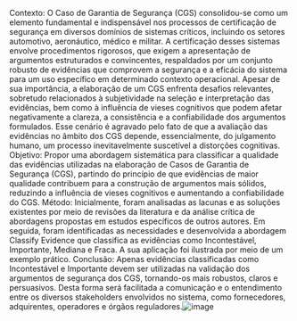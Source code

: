 Contexto: O Caso de Garantia de Segurança (CGS) consolidou-se como um elemento fundamental e indispensável nos processos de certificação de segurança em diversos domínios de sistemas críticos, incluindo os setores automotivo, aeronáutico, médico e militar. A certificação desses sistemas envolve procedimentos rigorosos, que exigem a apresentação de argumentos estruturados e convincentes, respaldados por um conjunto robusto de evidências que comprovem a segurança e a eficácia do sistema para um uso específico em determinado contexto operacional. Apesar de sua importância, a elaboração de um CGS enfrenta desafios relevantes, sobretudo relacionados à subjetividade na seleção e interpretação das evidências, bem como à influência de vieses cognitivos que podem afetar negativamente a clareza, a consistência e a confiabilidade dos argumentos formulados. Esse cenário é agravado pelo fato de que a avaliação das evidências no âmbito dos CGS depende, essencialmente, do julgamento humano, um processo inevitavelmente suscetível a distorções cognitivas. Objetivo: Propor uma abordagem sistemática para classificar a qualidade das evidências utilizadas na elaboração de Casos de Garantia de Segurança (CGS), partindo do princípio de que evidências de maior qualidade contribuem para a construção de argumentos mais sólidos, reduzindo a influência de vieses cognitivos e aumentando a confiabilidade do CGS. Método: Inicialmente, foram analisadas as lacunas e as soluções existentes por meio de revisões da literatura e da análise crítica de abordagens propostas em estudos específicos de outros autores. Em seguida, foram identificadas as necessidades e desenvolvida a abordagem Classify Evidence que classifica as evidências como Incontestável, Importante, Mediana e Fraca. A sua aplicação foi ilustrada por meio de um exemplo prático. Conclusão: Apenas evidências classificadas como Incontestável e Importante devem ser utilizadas na validação dos argumentos de segurança dos CGS, tornando-os mais robustos, claros e persuasivos. Desta forma será facilitada a comunicação e o entendimento entre os diversos stakeholders envolvidos no sistema, como fornecedores, adquirentes, operadores e órgãos reguladores.![image](https://github.com/user-attachments/assets/3b6a7b92-62b5-4853-9228-516f3a62951a)
